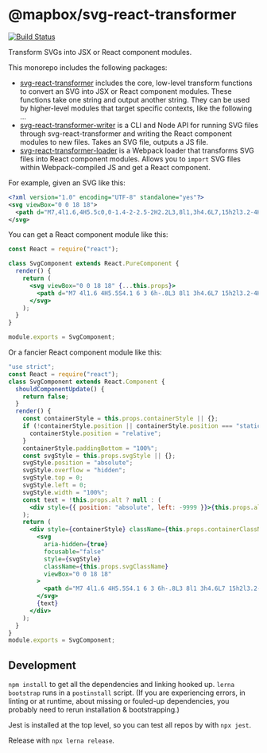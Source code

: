 # @mapbox/svg-react-transformer

[![Build Status](https://travis-ci.org/mapbox/svg-react-transformer.svg?branch=master)](https://travis-ci.org/mapbox/svg-react-transformer)

Transform SVGs into JSX or React component modules.

This monorepo includes the following packages:

- [svg-react-transformer](./packages/svg-react-transformer) includes the core, low-level transform functions to convert an SVG into JSX or React component modules. These functions take one string and output another string. They can be used by higher-level modules that target specific contexts, like the following ...
- [svg-react-transformer-writer](./packages/svg-react-transformer-writer) is a CLI and Node API for running SVG files through svg-react-transformer and writing the React component modules to new files. Takes an SVG file, outputs a JS file.
- [svg-react-transformer-loader](./packages/svg-react-transformer-loader) is a Webpack loader that transforms SVG files into React component modules. Allows you to `import` SVG files within Webpack-compiled JS and get a React component.

For example, given an SVG like this:

```svg
<?xml version="1.0" encoding="UTF-8" standalone="yes"?>
<svg viewBox="0 0 18 18">
  <path d="M7,4l1.6,4H5.5c0,0-1.4-2-2.5-2H2.2L3,8l1,3h4.6L7,15h2l3.2-4H14c1,0,2-0.7,2-1.5S15,8,14,8h-1.8L9,4H7z"/>
</svg>
```

You can get a React component module like this:

```jsx
const React = require("react");

class SvgComponent extends React.PureComponent {
  render() {
    return (
      <svg viewBox="0 0 18 18" {...this.props}>
        <path d="M7 4l1.6 4H5.5S4.1 6 3 6h-.8L3 8l1 3h4.6L7 15h2l3.2-4H14c1 0 2-.7 2-1.5S15 8 14 8h-1.8L9 4H7z" />
      </svg>
    );
  }
}

module.exports = SvgComponent;
```

Or a fancier React component module like this:

```jsx
"use strict";
const React = require("react");
class SvgComponent extends React.Component {
  shouldComponentUpdate() {
    return false;
  }
  render() {
    const containerStyle = this.props.containerStyle || {};
    if (!containerStyle.position || containerStyle.position === "static") {
      containerStyle.position = "relative";
    }
    containerStyle.paddingBottom = "100%";
    const svgStyle = this.props.svgStyle || {};
    svgStyle.position = "absolute";
    svgStyle.overflow = "hidden";
    svgStyle.top = 0;
    svgStyle.left = 0;
    svgStyle.width = "100%";
    const text = !this.props.alt ? null : (
      <div style={{ position: "absolute", left: -9999 }}>{this.props.alt}</div>
    );
    return (
      <div style={containerStyle} className={this.props.containerClassName}>
        <svg
          aria-hidden={true}
          focusable="false"
          style={svgStyle}
          className={this.props.svgClassName}
          viewBox="0 0 18 18"
        >
          <path d="M7 4l1.6 4H5.5S4.1 6 3 6h-.8L3 8l1 3h4.6L7 15h2l3.2-4H14c1 0 2-.7 2-1.5S15 8 14 8h-1.8L9 4H7z" />
        </svg>
        {text}
      </div>
    );
  }
}
module.exports = SvgComponent;
```

## Development

`npm install` to get all the dependencies and linking hooked up.
`lerna bootstrap` runs in a `postinstall` script.
(If you are experiencing errors, in linting or at runtime, about missing or fouled-up dependencies, you probably need to rerun installation & bootstrapping.)

Jest is installed at the top level, so you can test all repos by with `npx jest`.

Release with `npx lerna release`.
